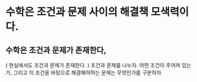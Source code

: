 # 수학은 조건과 문제 사이의 해결책 모색력이다.

## 수학은 조건과 문제가 존재한다, 
( 현실에서도 조건과 문제가 존재한다. )
조건과 문제를 나누자. 어떤 조건이 주어져 있는가, 그리고 이 조건을 바탕으로 해결해야하는 문제는 무엇인가를 구분하자. 




